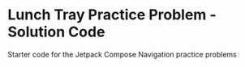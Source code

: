 Lunch Tray Practice Problem - Solution Code
==================================

Starter code for the Jetpack Compose Navigation practice problems
